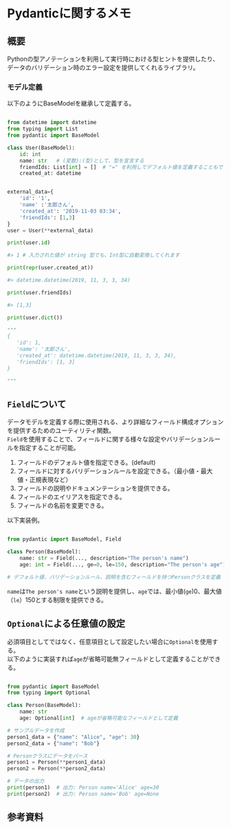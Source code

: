 # Pydanticに関するメモ
## 概要
Pythonの型アノテーションを利用して実行時における型ヒントを提供したり、データのバリデーション時のエラー設定を提供してくれるライブラリ。<br />

### モデル定義

以下のようにBaseModelを継承して定義する。<br />

```python

from datetime import datetime
from typing import List
from pydantic import BaseModel

class User(BaseModel):
    id: int
    name: str   # (変数):(型)として、型を宣言する
    friendIds: List[int] = []  # "=" を利用してデフォルト値を定義することもできます
    created_at: datetime


external_data={
    'id': '1',
    'name' :'太郎さん',
    'created_at': '2019-11-03 03:34',
    'friendIds': [1,3]
}
user = User(**external_data)

print(user.id)

#> 1 # 入力された値が string 型でも、Int型に自動変換してくれます

print(repr(user.created_at))

#> datetime.datetime(2019, 11, 3, 3, 34)

print(user.friendIds)

#> [1,3]

print(user.dict())

"""
{
   'id': 1,
   'name': '太郎さん', 
   'created_at': datetime.datetime(2019, 11, 3, 3, 34),
   'friendIds': [1, 3]
}

"""
```
## `Field`について
データモデルを定義する際に使用される、より詳細なフィールド構成オプションを提供するためのユーティリティ関数。<br />
`Field`を使用することで、フィールドに関する様々な設定やバリデーションルールを指定することが可能。<br />

1. フィールドのデフォルト値を指定できる。(default)
2. フィールドに対するバリデーションルールを設定できる。（最小値・最大値・正規表現など）
3. フィールドの説明やドキュメンテーションを提供できる。
4. フィールドのエイリアスを指定できる。
5. フィールドの名前を変更できる。


以下実装例。<br />

```python

from pydantic import BaseModel, Field

class Person(BaseModel):
    name: str = Field(..., description="The person's name")
    age: int = Field(..., ge=0, le=150, description="The person's age")

# デフォルト値、バリデーションルール、説明を含むフィールドを持つPersonクラスを定義

```

`name`は`The person's name`という説明を提供し、`age`では、最小値(`ge`)0、最大値（`le`）150とする制限を提供できる。<br />


## `Optional`による任意値の設定
必須項目としてではなく、任意項目として設定したい場合に`Optional`を使用する。<br />
以下のように実装すれば`age`が省略可能無フィールドとして定義することができる。<br />

```python

from pydantic import BaseModel
from typing import Optional

class Person(BaseModel):
    name: str
    age: Optional[int]  # ageが省略可能なフィールドとして定義

# サンプルデータを作成
person1_data = {"name": "Alice", "age": 30}
person2_data = {"name": "Bob"}

# Personクラスにデータをパース
person1 = Person(**person1_data)
person2 = Person(**person2_data)

# データの出力
print(person1)  # 出力: Person name='Alice' age=30
print(person2)  # 出力: Person name='Bob' age=None

```


## 参考資料
[]()
